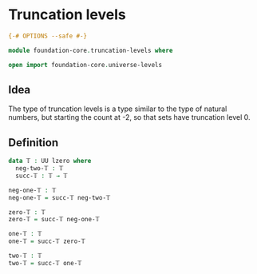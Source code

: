 # Truncation levels

```agda
{-# OPTIONS --safe #-}

module foundation-core.truncation-levels where

open import foundation-core.universe-levels
```

## Idea

The type of truncation levels is a type similar to the type of natural numbers, but starting the count at -2, so that sets have truncation level 0.

## Definition

```agda
data 𝕋 : UU lzero where
  neg-two-𝕋 : 𝕋
  succ-𝕋 : 𝕋 → 𝕋

neg-one-𝕋 : 𝕋
neg-one-𝕋 = succ-𝕋 neg-two-𝕋

zero-𝕋 : 𝕋
zero-𝕋 = succ-𝕋 neg-one-𝕋

one-𝕋 : 𝕋
one-𝕋 = succ-𝕋 zero-𝕋

two-𝕋 : 𝕋
two-𝕋 = succ-𝕋 one-𝕋
```
